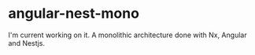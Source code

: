 # angular-nest-mono

I'm current working on it.
A monolithic architecture done with Nx, Angular and Nestjs.
